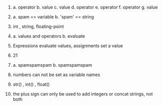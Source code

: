 1. 
    a. operator
    b. value
    c. value
    d. operator
    e. operator
    f. operator
    g. value

2. 
    a. spam == variable
    b. 'spam' == string

3. int , string, floating-point
4. 
    a. values and operators
    b. evaluate
5. Expressions evaluate values, assignments set a value
6. 21
7. 
    a. spamspamspam
    b. spamspamspam
8. numbers can not be set as variable names
9. str() , int() , float()
10. the plus sign can only be used to add integers or concat strings, not both